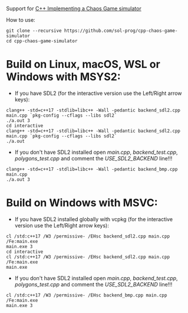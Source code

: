 Support for [C++ Implementing a Chaos Game simulator](https://solarianprogrammer.com/2019/11/13/cpp-chaos-game-simulator/)

How to use:

```
git clone --recursive https://github.com/sol-prog/cpp-chaos-game-simulator
cd cpp-chaos-game-simulator
```

# Build on Linux, macOS, WSL or Windows with MSYS2:

* If you have SDL2 (for the interactive version use the Left/Right arrow keys):

```
clang++ -std=c++17 -stdlib=libc++ -Wall -pedantic backend_sdl2.cpp main.cpp `pkg-config --cflags --libs sdl2`
./a.out 3
cd interactive
clang++ -std=c++17 -stdlib=libc++ -Wall -pedantic backend_sdl2.cpp main.cpp `pkg-config --cflags --libs sdl2`
./a.out
```

* If you don't have SDL2 installed open *main.cpp*, *backend_test.cpp*, *polygons_test.cpp* and comment the *USE_SDL2_BACKEND* line!!!

```
clang++ -std=c++17 -stdlib=libc++ -Wall -pedantic backend_bmp.cpp main.cpp
./a.out 3
```

# Build on Windows with MSVC:

* If you have SDL2 installed globally with vcpkg (for the interactive version use the Left/Right arrow keys):

```
cl /std:c++17 /W3 /permissive- /EHsc backend_sdl2.cpp main.cpp /Fe:main.exe
main.exe 3
cd interactive
cl /std:c++17 /W3 /permissive- /EHsc backend_sdl2.cpp main.cpp /Fe:main.exe
main.exe
```

* If you don't have SDL2 installed open *main.cpp*, *backend_test.cpp*, *polygons_test.cpp* and comment the *USE_SDL2_BACKEND* line!!!

```
cl /std:c++17 /W3 /permissive- /EHsc backend_bmp.cpp main.cpp /Fe:main.exe
main.exe 3
```
